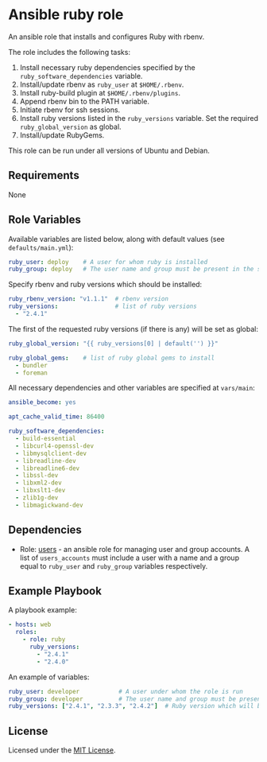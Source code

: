 # Ansible ruby role

An ansible role that installs and configures Ruby with rbenv.

The role includes the following tasks:

1. Install necessary ruby dependencies specified by the `ruby_software_dependencies` variable.
2. Install/update rbenv as `ruby_user` at `$HOME/.rbenv`.
3. Install ruby-build plugin at `$HOME/.rbenv/plugins`.
4. Append rbenv bin to the PATH variable.
5. Initiate rbenv for ssh sessions.
6. Install ruby versions listed in the `ruby_versions` variable. Set the required `ruby_global_version` as global.
7. Install/update RubyGems.

This role can be run under all versions of Ubuntu and Debian.

## Requirements

None

## Role Variables

Available variables are listed below, along with default values (see `defaults/main.yml`):

```yaml
ruby_user: deploy    # A user for whom ruby is installed
ruby_group: deploy   # The user name and group must be present in the system
```

Specify rbenv and ruby versions which should be installed:

```yaml
ruby_rbenv_version: "v1.1.1"  # rbenv version
ruby_versions:                # list of ruby versions
  - "2.4.1"
```

The first of the requested ruby versions (if there is any) will be set as global:

```yaml
ruby_global_version: "{{ ruby_versions[0] | default('') }}"

ruby_global_gems:    # list of ruby global gems to install
  - bundler
  - foreman
```

All necessary dependencies and other variables are specified at `vars/main`:

```yaml
ansible_become: yes

apt_cache_valid_time: 86400

ruby_software_dependencies:
  - build-essential
  - libcurl4-openssl-dev
  - libmysqlclient-dev
  - libreadline-dev
  - libreadline6-dev
  - libssl-dev
  - libxml2-dev
  - libxslt1-dev
  - zlib1g-dev
  - libmagickwand-dev
```

## Dependencies

 - Role: [users]() - an ansible role for managing user and group accounts. A list of `users_accounts` must include a user with a name and a group equal to `ruby_user` and `ruby_group` variables respectively.

## Example Playbook

A playbook example:

```yaml
- hosts: web
  roles:
    - role: ruby
      ruby_versions:
        - "2.4.1"
        - "2.4.0"
```

An example of variables:

```yaml
ruby_user: developer           # A user under whom the role is run
ruby_group: developer          # The user name and group must be present in the system
ruby_versions: ["2.4.1", "2.3.3", "2.4.2"]  # Ruby version which will be installed
```

## License

Licensed under the [MIT License](https://opensource.org/licenses/MIT).
